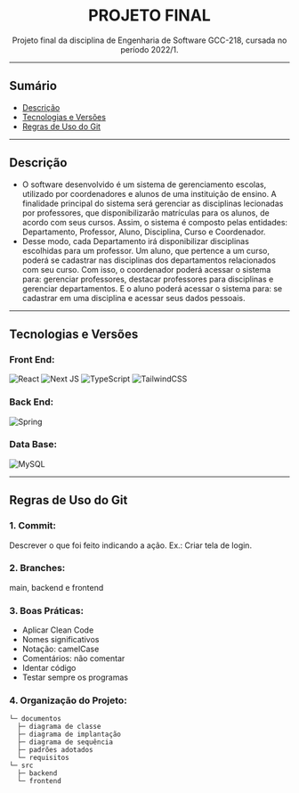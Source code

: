 <h1 align="center">PROJETO FINAL</h1>
<p align="center">
  Projeto final da disciplina de Engenharia de Software GCC-218, cursada no período 2022/1.
</p>

---
## Sumário

- [Descrição](#descrição)
- [Tecnologias e Versões](#tecnologias-e-versões)
- [Regras de Uso do Git](#regras-de-uso-do-git)

---
## Descrição

- O software desenvolvido é um sistema de gerenciamento escolas, utilizado por coordenadores e alunos de uma instituição de ensino. A finalidade principal do sistema será gerenciar as disciplinas lecionadas por professores,
  que disponibilizarão matrículas para os alunos, de acordo com seus cursos. Assim, o sistema é composto pelas entidades: Departamento, Professor, Aluno, Disciplina, Curso e Coordenador.
- Desse modo, cada Departamento irá disponibilizar disciplinas escolhidas para um professor. Um aluno, que pertence a um curso, poderá se cadastrar nas disciplinas dos departamentos relacionados com seu curso. Com isso,
  o coordenador poderá acessar o sistema para: gerenciar professores, destacar professores para disciplinas e gerenciar departamentos. E o aluno poderá acessar o sistema para: se cadastrar em uma disciplina e acessar seus dados pessoais.

---
## Tecnologias e Versões

### Front End:

![React](https://img.shields.io/badge/react-v18.2.0-%2320232a.svg?style=for-the-badge&logo=react&logoColor=%2361DAFB)
![Next JS](https://img.shields.io/badge/Next-v12.2.5-%2320232a.svg?style=for-the-badge&logo=next.js&logoColor=white)
![TypeScript](https://img.shields.io/badge/typescript-v4.7.4-%2320232a.svg?style=for-the-badge&logo=typescript&logoColor=white)
![TailwindCSS](https://img.shields.io/badge/tailwindcss-v3.1.8-%2320232a.svg?style=for-the-badge&logo=tailwind-css&logoColor=white)

### Back End:

![Spring](https://img.shields.io/badge/spring-v2.7.0-%2320232a.svg?style=for-the-badge&logo=spring&logoColor=white)

### Data Base:

![MySQL](https://img.shields.io/badge/mysql-v8.0.0-%2320232a.svg?style=for-the-badge&logo=mysql&logoColor=white)

---
## Regras de Uso do Git

### 1. Commit:

Descrever o que foi feito indicando a ação.
Ex.: Criar tela de login.

### 2. Branches:

main, backend e frontend

### 3. Boas Práticas:

- Aplicar Clean Code
- Nomes significativos
- Notação: camelCase
- Comentários: não comentar
- Identar código
- Testar sempre os programas

### 4. Organização do Projeto:

```
└─ documentos
  ├─ diagrama de classe
  ├─ diagrama de implantação
  ├─ diagrama de sequência
  ├─ padrões adotados
  └─ requisitos
└─ src
  ├─ backend
  └─ frontend
```
